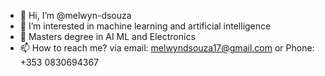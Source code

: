 - 👋 Hi, I’m @melwyn-dsouza
- 👀 I’m interested in machine learning and artificial intelligence
- 🌱 Masters degree in AI ML and Electronics
- 📫 How to reach me? via email: melwyndsouza17@gmail.com or Phone: +353 0830694367

<!---
melwyn-dsouza/melwyn-dsouza is a ✨ special ✨ repository because its `README.md` (this file) appears on your GitHub profile.
You can click the Preview link to take a look at your changes.
--->
